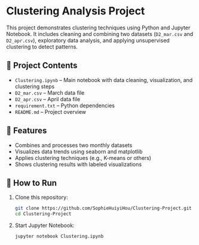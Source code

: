 # Clustering Analysis Project

This project demonstrates clustering techniques using Python and Jupyter Notebook. It includes cleaning and combining two datasets (`D2_mar.csv` and `D2_apr.csv`), exploratory data analysis, and applying unsupervised clustering to detect patterns.

## 📂 Project Contents

- `Clustering.ipynb` – Main notebook with data cleaning, visualization, and clustering steps
- `D2_mar.csv` – March data file
- `D2_apr.csv` – April data file
- `requirement.txt` – Python dependencies
- `README.md` – Project overview

## 🧰 Features

- Combines and processes two monthly datasets
- Visualizes data trends using seaborn and matplotlib
- Applies clustering techniques (e.g., K-means or others)
- Shows clustering results with labeled visualizations

## 🚀 How to Run

1. Clone this repository:
   ```bash
   git clone https://github.com/SophieHuiyiHou/Clustering-Project.git
   cd Clustering-Project
   ```
2. Start Jupyter Notebook:
   ```bash
   jupyter notebook Clustering.ipynb
   ```
